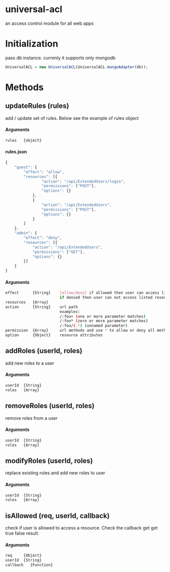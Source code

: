 # universal-acl
an access control module for all web apps

# Initialization
pass db instance. currenly it supports only mongodb
```javascript
UniversalACL = new UniversalACL(UniversalACL.mongoAdapter(db));
```

# Methods
## updateRules (rules)
add / update set of rules. Below see the example of rules object 
#### Arguments
```bash
rules   {object}
```
#### rules.json
```javascript
{
    "guest": {
        "effect": "allow",
        "resources": [{
                "action": "/api/ExtendedUsers/login",
                "permissions": ["POST"],
                "options": {}
            },
            {
                "action": "/api/ExtendedUsers",
                "permissions": ["POST"],
                "options": {}
            }
        ]
    },
    "admin": {
        "effect": "deny",
        "resources": [{
            "action": "/api/ExtendedUsers",
            "permissions": ["GET"],
            "options": {}
        }]
    }
}
```
#### Arguments
```bash
effect      {String}    [allow/deny] if allowed then user can access listed resources.
                        if denied then user can not access listed resources.
resources   {Array}
action      {String}    url path
                        examples: 
                        /:foo+ (one or more parameter matches)
                        /:foo* (zero or more parameter matches)
                        /:foo/(.*) (unnamed parameter)
permission  {Array}     url methods and use * to allow or deny all methods
option      {Object}    resource attributes
```

## addRoles (userId, roles) 
add new roles to a user
#### Arguments
```bash
userId  {String}
roles   {Array}
```

## removeRoles (userId, roles)
remove roles from a user
#### Arguments
```bash
userId  {String}
roles   {Array}
```

## modifyRoles (userId, roles)
replace existing roles and add new roles to user
#### Arguments
```bash
userId  {String}
roles   {Array}
```

## isAllowed (req, userId, callback)
check if user is allowed to access a resource. Check the callback get get true false result.
#### Arguments
```bash
req     {Object}
userId  {String}
callback   {Function}
```
